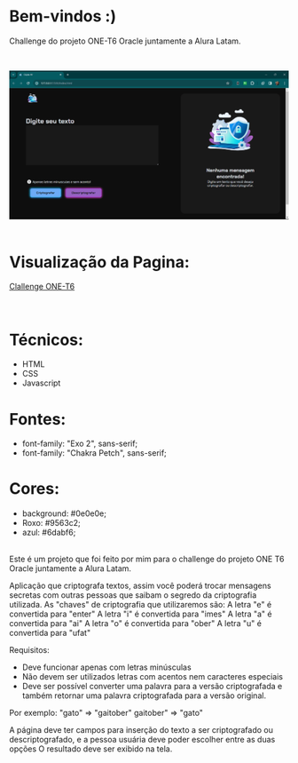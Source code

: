 # Bem-vindos :)

Challenge do projeto ONE-T6 Oracle juntamente a Alura Latam.


<br/>

![Presentation](https://github.com/IsadoraVanderlan/challenge_ONE_T6/blob/main/presentation.gif)
<br/><br/>

# Visualização da Pagina:
<a href="https://isadoravanderlan.github.io/challenge_ONE_T6/">Clallenge ONE-T6
</a>

<br/>

# Técnicos:
- HTML
- CSS
- Javascript

# Fontes:
- font-family: "Exo 2", sans-serif;
- font-family: "Chakra Petch", sans-serif;

# Cores:
- background: #0e0e0e;
- Roxo:  #9563c2;
- azul: #6dabf6;


<br/>
Este é um projeto que foi feito por mim para o challenge do projeto ONE T6 Oracle juntamente a Alura Latam.

Aplicação que criptografa textos, assim você poderá trocar mensagens secretas com outras pessoas que saibam o segredo da criptografia utilizada.
As "chaves" de criptografia que utilizaremos são:
A letra "e" é convertida para "enter"
A letra "i" é convertida para "imes"
A letra "a" é convertida para "ai"
A letra "o" é convertida para "ober"
A letra "u" é convertida para "ufat"

Requisitos:
- Deve funcionar apenas com letras minúsculas
- Não devem ser utilizados letras com acentos nem caracteres especiais
- Deve ser possível converter uma palavra para a versão criptografada e também retornar uma palavra criptografada para a versão original.

Por exemplo:
"gato" => "gaitober"
gaitober" => "gato"

A página deve ter campos para inserção do texto a ser criptografado ou descriptografado, e a pessoa usuária deve poder escolher entre as duas opções
O resultado deve ser exibido na tela.
